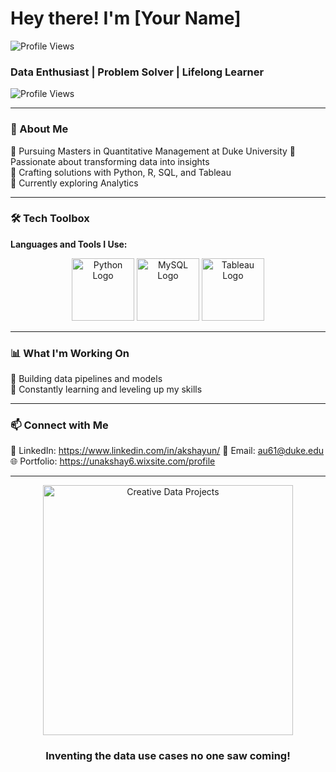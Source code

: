 # Hey there! I'm [Your Name]   

![Profile Views](https://komarev.com/ghpvc/?username=AkshayUN&color=blue)

### Data Enthusiast | Problem Solver | Lifelong Learner  

![Profile Views](https://komarev.com/ghpvc/?username=your-username&color=blue)

---

### 🚀 About Me  
🔹 Pursuing Masters in Quantitative Management at Duke University 
🔹 Passionate about transforming data into insights  
🔹 Crafting solutions with Python, R, SQL, and Tableau  
🔹 Currently exploring Analytics

---

### 🛠️ Tech Toolbox  
**Languages and Tools I Use:**  
<div align="center">
  <img src="path/to/image1.png" alt="Python Logo" width="100"/>
  <img src="path/to/image2.png" alt="MySQL Logo" width="100"/>
  <img src="path/to/image3.png" alt="Tableau Logo" width="100"/>
</div>


---

### 📊 What I'm Working On  
🔸 Building data pipelines and models  
🔸 Constantly learning and leveling up my skills  

---

### 📫 Connect with Me  
💼 LinkedIn: https://www.linkedin.com/in/akshayun/
📧 Email: au61@duke.edu 
🌐 Portfolio: https://unakshay6.wixsite.com/profile 

---

<div align="center">
  <img src="path/to/image.png" alt="Creative Data Projects" width="400"/>
  <h3>Inventing the data use cases no one saw coming!</h3>
</div>
